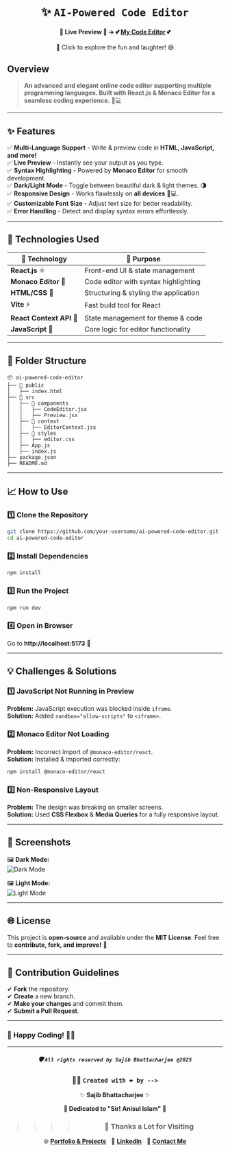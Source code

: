 <div align="center">

# **✨ `AI-Powered Code Editor`**

#### 🌟 **Live Preview** 🌟 → 💕 [**My Code Editor**](https://codeeditor2025.netlify.app/) 💕

🎉 Click to explore the fun and laughter! 😄

</div>

## Overview

> **An advanced and elegant online code editor supporting multiple programming languages. Built with React.js & Monaco Editor for a seamless coding experience.** 🚀💻

<!--
![Editor Preview](https://your-image-link.com)
-->

---

## **✨ Features**

✅ **Multi-Language Support** - Write & preview code in **HTML, JavaScript, and more!**  
✅ **Live Preview** - Instantly see your output as you type.  
✅ **Syntax Highlighting** - Powered by **Monaco Editor** for smooth development.  
✅ **Dark/Light Mode** - Toggle between beautiful dark & light themes. 🌗  
✅ **Responsive Design** - Works flawlessly on **all devices** 📱💻.  
✅ **Customizable Font Size** - Adjust text size for better readability.  
✅ **Error Handling** - Detect and display syntax errors effortlessly.

---

## **🔧 Technologies Used**

| 🔧 **Technology**        | 📌 **Purpose**                        |
| ------------------------ | ------------------------------------- |
| **React.js** ⚛           | Front-end UI & state management       |
| **Monaco Editor** 📝     | Code editor with syntax highlighting  |
| **HTML/CSS** 🎨          | Structuring & styling the application |
| **Vite** ⚡              | Fast build tool for React             |
| **React Context API** 🔗 | State management for theme & code     |
| **JavaScript** 🔦        | Core logic for editor functionality   |

---

## **📁 Folder Structure**

```
📦 ai-powered-code-editor
├── 📂 public
│   ├── index.html
├── 📂 src
│   ├── 📂 components
│   │   ├── CodeEditor.jsx
│   │   ├── Preview.jsx
│   ├── 📂 context
│   │   ├── EditorContext.jsx
│   ├── 📂 styles
│   │   ├── editor.css
│   ├── App.js
│   ├── index.js
├── package.json
├── README.md
```

---

## **📈 How to Use**

### **1️⃣ Clone the Repository**

```bash
git clone https://github.com/your-username/ai-powered-code-editor.git
cd ai-powered-code-editor
```

### **2️⃣ Install Dependencies**

```bash
npm install
```

### **3️⃣ Run the Project**

```bash
npm run dev
```

### **4️⃣ Open in Browser**

Go to **http://localhost:5173** 🚀

---

## **💡 Challenges & Solutions**

### **1️⃣ JavaScript Not Running in Preview**

**Problem:** JavaScript execution was blocked inside `iframe`.  
**Solution:** Added `sandbox="allow-scripts"` to `<iframe>`.

### **2️⃣ Monaco Editor Not Loading**

**Problem:** Incorrect import of `@monaco-editor/react`.  
**Solution:** Installed & imported correctly:

```bash
npm install @monaco-editor/react
```

### **3️⃣ Non-Responsive Layout**

**Problem:** The design was breaking on smaller screens.  
**Solution:** Used **CSS Flexbox** & **Media Queries** for a fully responsive layout.

---

## **📝 Screenshots**

🖼 **Dark Mode:**  
![Dark Mode](https://your-image-link.com)

🖼 **Light Mode:**  
![Light Mode](https://your-image-link.com)

---

## **🌐 License**

This project is **open-source** and available under the **MIT License**. Feel free to **contribute, fork, and improve!** 🚀

---

## **🤝 Contribution Guidelines**

✔ **Fork** the repository.  
✔ **Create** a new branch.  
✔ **Make your changes** and commit them.  
✔ **Submit a Pull Request**.

---

### **🎉 Happy Coding! 🚀🔥**

---

<div align="center">

##### 🛡️ `All rights reserved by Sajib Bhattacharjee @2025`

### 👨‍💻 `Created with ❤️ by -->`

✨ **Sajib Bhattacharjee** ✨

**💖 Dedicated to "Sir! Anisul Islam" 💖**

> > > > ### 🙏 Thanks a Lot for Visiting

🌐 [**Portfolio & Projects**](https://github.com/Sajib-Bhattacharjee)  
💼 [**LinkedIn**](https://www.linkedin.com/in/sajib-bhattacharjee-42682a178/)  
📧 [**Contact Me**](mailto:sajibbhattacjarjee2000@gmail.com)

</div>
